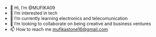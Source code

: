 - 👋 Hi, I’m @MUFIKA09
- 👀 I’m interested in tech
- 🌱 I’m currently learning electronics and telecomunication
- 💞️ I’m looking to collaborate on being creative and business ventures 
- 📫 How to reach me mufikastone16@gmail.com

<!---
MUFIKA09/MUFIKA09 is a ✨ special ✨ repository because its `README.md` (this file) appears on your GitHub profile.
You can click the Preview link to take a look at your changes.
--->
